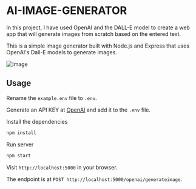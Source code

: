 # AI-IMAGE-GENERATOR
In this project, I have used OpenAI and the DALL-E model to create a web app that will generate images from scratch based on the entered text.


This is a simple image generator built with Node.js and Express that uses OpenAI's Dall-E models to generate images.

![image](https://user-images.githubusercontent.com/42038161/213789832-66c1ba23-dc13-4a43-a829-6bff5f7a22db.png)


## Usage

Rename the `example.env` file to `.env`.

Generate an API KEY at [OpenAI](https://beta.openai.com/) and add it to the `.env` file.

Install the dependencies

```bash
npm install
```

Run server

```bash
npm start
```

Visit `http://localhost:5000` in your browser.

The endpoint is at `POST http://localhost:5000/openai/generateimage`.
